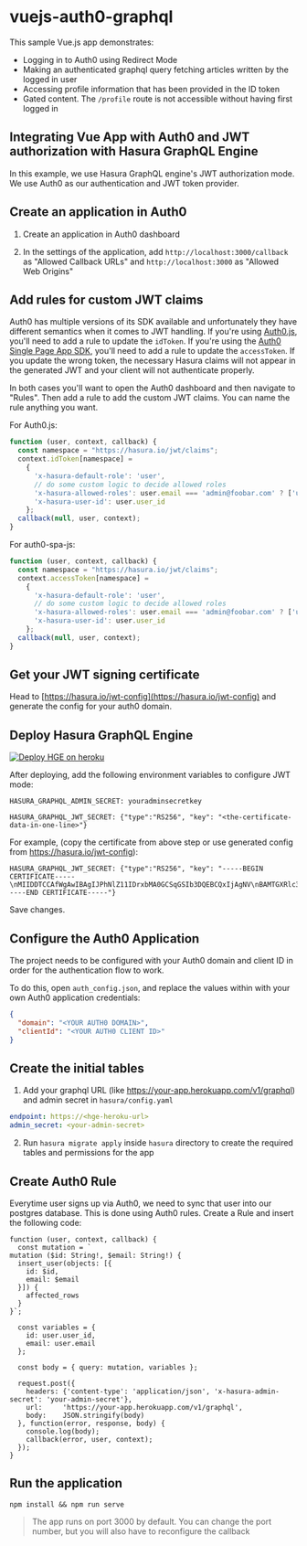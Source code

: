 # vuejs-auth0-graphql

This sample Vue.js app demonstrates:

- Logging in to Auth0 using Redirect Mode
- Making an authenticated graphql query fetching articles written by the logged in user
- Accessing profile information that has been provided in the ID token
- Gated content. The `/profile` route is not accessible without having first logged in

## Integrating Vue App with Auth0 and JWT authorization with Hasura GraphQL Engine

In this example, we use Hasura GraphQL engine's JWT authorization mode. We use
Auth0 as our authentication and JWT token provider.

## Create an application in Auth0

1. Create an application in Auth0 dashboard

2. In the settings of the application, add `http://localhost:3000/callback` as
   "Allowed Callback URLs" and `http://localhost:3000` as "Allowed Web Origins"

## Add rules for custom JWT claims

Auth0 has multiple versions of its SDK available and unfortunately they have different semantics
when it comes to JWT handling. If you're using [Auth0.js](https://auth0.com/docs/libraries/auth0js),
you'll need to add a rule to update the `idToken`. If you're using the [Auth0 Single Page App SDK](https://auth0.com/docs/libraries/auth0-spa-js),
you'll need to add a rule to update the `accessToken`. If you update the wrong token, the necessary
Hasura claims will not appear in the generated JWT and your client will not authenticate properly.

In both cases you'll want to open the Auth0 dashboard and then navigate to "Rules". Then add a rule
to add the custom JWT claims. You can name the rule anything you want.

For Auth0.js:

```javascript
function (user, context, callback) {
  const namespace = "https://hasura.io/jwt/claims";
  context.idToken[namespace] = 
    { 
      'x-hasura-default-role': 'user',
      // do some custom logic to decide allowed roles
      'x-hasura-allowed-roles': user.email === 'admin@foobar.com' ? ['user', 'admin'] : ['user'],
      'x-hasura-user-id': user.user_id
    };
  callback(null, user, context);
}
```

For auth0-spa-js:

```javascript
function (user, context, callback) {
  const namespace = "https://hasura.io/jwt/claims";
  context.accessToken[namespace] =
    {
      'x-hasura-default-role': 'user',
      // do some custom logic to decide allowed roles
      'x-hasura-allowed-roles': user.email === 'admin@foobar.com' ? ['user', 'admin'] : ['user'],
      'x-hasura-user-id': user.user_id
    };
  callback(null, user, context);
}
```

## Get your JWT signing certificate

Head to [https://hasura.io/jwt-config](https://hasura.io/jwt-config) and generate the config for your auth0 domain.

## Deploy Hasura GraphQL Engine

[![Deploy HGE on heroku](https://www.herokucdn.com/deploy/button.svg)](https://heroku.com/deploy?template=https://github.com/hasura/graphql-engine-heroku)

After deploying, add the following environment variables to configure JWT mode:

```
HASURA_GRAPHQL_ADMIN_SECRET: youradminsecretkey
```

```
HASURA_GRAPHQL_JWT_SECRET: {"type":"RS256", "key": "<the-certificate-data-in-one-line>"}
```

For example, (copy the certificate from above step or use generated config from https://hasura.io/jwt-config):

```
HASURA_GRAPHQL_JWT_SECRET: {"type":"RS256", "key": "-----BEGIN CERTIFICATE-----\nMIIDDTCCAfWgAwIBAgIJPhNlZ11IDrxbMA0GCSqGSIb3DQEBCQxIjAgNV\nBAMTGXRlc3QtaGdlLWp3dC5ldS5hdXRoMC5jb20wHhcNMTgwNzMwMTM1MjM1WhcN\nMzIwNDA3MTM1MjM1WjAkMSIwIAYDVQQDExl0ZXN0LWhnZS1qd3QuZXUuYXV0aDAu\nY29tMIIBIjANBgkqhkiG9w0BAQEFAAOCAQ8AMIIBCgKCAQEA13CivdSkNzRnOnR5iReDb+AgbL7BWjRiw3tRwjxRp5PYzvAGuj94y+R6LRh3QybYtsMFbSg5J7fNq6\nLd6yMpRMrUu8CBOnYY45D6b/2jlf+Vp8vEQuKvPMOOw8Ev6x7X3blcuXCELSwyL3\nAGHq9OpP2RV6V6CIE863IzzuYH5HDLzU35oMZqozgJVRJM0+6besH6TnSTNiA7xi\nBAqFaiQRNQRVi1CAUa0bLkN1XRp4AFy7d63VldO9sM+8QnCNHySdDr1XevVuq6DK\nLQyGexFFy4niALgHV0Q7QA+xP1c2G6rJomZmn4jl1avnlBpU87E58JMrRHOCj+5m\nXj22AQABo0IwQDAPBgNVHRMBAf8EBTADAQH/MB0GA1UdDgQWBBT6FvNkuUgu\YQ/i4lo5aOgwazAOBgNVHQ8BAf8EBAMCAoQwDQYJKoZIhvcNAQELBQADggEB\nADCLj+/L22pEKyqaIUlhHUJh7DAiDSLafy0fw56UCntzPhqiZVVRlhxeAKidkCLVIEbRLuxUoXiQSezPqMp//9xHegMp0f2VauVCFbg7EpUanYwvqFqjy9LWgH+SBz\n4uroLSYZ5g1EPsHtlArLRChA90caTX4e7Z7Xlu8vG2kHRJB5nC7ycdbMUvEWBMeI\ntn/pcb4mZ3/vlgj4UTEnCURe2UPmSJpxmPwXqBctvwdKHRMgFXhZxojWCi0z4ftf\nf8t8UJSIcbEblnkYe7wzRYy8tOXoMMHqGSisCdkWp/866029rJsKbwd8rVIyKNC5\nfrGYawv+0cxO6/Sir0meA=\n-----END CERTIFICATE-----"}
```

Save changes.

## Configure the Auth0 Application

The project needs to be configured with your Auth0 domain and client ID in order for the authentication flow to work.

To do this, open `auth_config.json`, and replace the values within with your own Auth0 application credentials:

```json
{
  "domain": "<YOUR AUTH0 DOMAIN>",
  "clientId": "<YOUR AUTH0 CLIENT ID>"
}
```

## Create the initial tables
1. Add your graphql URL (like https://your-app.herokuapp.com/v1/graphql) and admin secret in `hasura/config.yaml`

```yaml
endpoint: https://<hge-heroku-url>
admin_secret: <your-admin-secret>
```

2. Run `hasura migrate apply` inside `hasura` directory to create the required tables and permissions for the app

## Create Auth0 Rule

Everytime user signs up via Auth0, we need to sync that user into our postgres database. This is done using Auth0 rules. Create a Rule and insert the following code:

```
function (user, context, callback) {
  const mutation = `
mutation ($id: String!, $email: String!) {
  insert_user(objects: [{
    id: $id,
    email: $email
  }]) {
    affected_rows
  }
}`;

  const variables = {
    id: user.user_id,
    email: user.email
  };
  
  const body = { query: mutation, variables };

  request.post({
    headers: {'content-type': 'application/json', 'x-hasura-admin-secret': 'your-admin-secret'},
    url:     'https://your-app.herokuapp.com/v1/graphql',
    body:    JSON.stringify(body)
  }, function(error, response, body) {
    console.log(body);
    callback(error, user, context);
  });
}
```

## Run the application

`npm install && npm run serve`

  > The app runs on port 3000 by default. You can change the port number, but you will also have to reconfigure the callback

